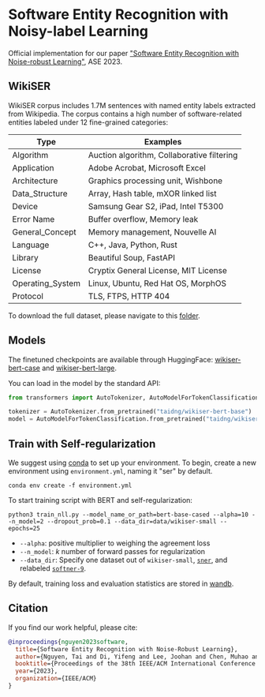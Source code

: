 # Software Entity Recognition with Noisy-label Learning

Official implementation for our paper ["Software Entity Recognition with Noise-robust Learning"](https://arxiv.org/abs/2308.10564), ASE 2023.


## WikiSER
WikiSER corpus includes 1.7M sentences with named entity labels extracted from Wikipedia.
The corpus contains a high number of software-related entities labeled under 12 fine-grained categories:

| Type             | Examples                                              |
|------------------|-------------------------------------------------------|
| Algorithm        | Auction algorithm, Collaborative filtering            |
| Application      | Adobe Acrobat, Microsoft Excel                       |
| Architecture     | Graphics processing unit, Wishbone                   |
| Data_Structure   | Array, Hash table, mXOR linked list                  |
| Device           | Samsung Gear S2, iPad, Intel T5300                    |
| Error Name       | Buffer overflow, Memory leak                         |
| General_Concept  | Memory management, Nouvelle AI                       |
| Language         | C++, Java, Python, Rust                               |
| Library          | Beautiful Soup, FastAPI                               |
| License          | Cryptix General License, MIT License                  |
| Operating_System | Linux, Ubuntu, Red Hat OS, MorphOS                   |
| Protocol         | TLS, FTPS, HTTP 404                                   |


To download the full dataset, please navigate to this [folder](src/data/wikiser).

## Models
The finetuned checkpoints are available through HuggingFace: [wikiser-bert-case](https://huggingface.co/taidng/wikiser-bert-base) and [wikiser-bert-large](https://huggingface.co/taidng/wikiser-bert-large).

You can load in the model by the standard API:
```python
from transformers import AutoTokenizer, AutoModelForTokenClassification

tokenizer = AutoTokenizer.from_pretrained("taidng/wikiser-bert-base")
model = AutoModelForTokenClassification.from_pretrained("taidng/wikiser-bert-base")
```

## Train with Self-regularization
We suggest using [conda](https://docs.conda.io/en/main/miniconda.html#installing) to set up your environment. To begin, create a new environment using `environment.yml`, naming it "ser" by default.
```
conda env create -f environment.yml
```

To start training script with BERT and self-regularization:
```
python3 train_nll.py --model_name_or_path=bert-base-cased --alpha=10 --n_model=2 --dropout_prob=0.1 --data_dir=data/wikiser-small --epochs=25
```
* `--alpha`: positive multiplier to weighing the agreement loss
* `--n_model`: _k_ number of forward passes for regularization 
* `--data_dir`: Specify one dataset out of `wikiser-small`, [`sner`](https://ieeexplore.ieee.org/document/7476633), and relabeled [`softner-9`](https://arxiv.org/abs/2005.01634).

By default, training loss and evaluation statistics are stored in [wandb](https://wandb.ai/site).

## Citation
If you find our work helpful, please cite:
```bibtex
@inproceedings{nguyen2023software,
  title={Software Entity Recognition with Noise-Robust Learning},
  author={Nguyen, Tai and Di, Yifeng and Lee, Joohan and Chen, Muhao and Zhang, Tianyi},
  booktitle={Proceedings of the 38th IEEE/ACM International Conference on Automated Software Engineering (ASE'23)},
  year={2023},
  organization={IEEE/ACM}
}
```


